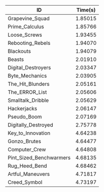 |ID|Time(s)|
|-|-|
|Grapevine_Squad|1.85015|
|Prime_Calculus|1.85766|
|Loose_Screws|1.93455|
|Rebooting_Rebels|1.94070|
|Blackouts|1.94079|
|Beasts|2.01910|
|Digital_Destroyers|2.03347|
|Byte_Mechanics|2.03905|
|The_Hit_Blunders|2.05161|
|The_ERROR_List|2.05606|
|Smalltalk_Dribble|2.05629|
|Hackerjacks|2.06147|
|Pseudo_Boom|2.07169|
|Digitally_Destroyed|2.75778|
|Key_to_Innovation|4.64238|
|Gonzo_Brutes|4.64477|
|Computer_Crew|4.64808|
|Pint_Sized_Benchwarmers|4.68135|
|Rug_Heed_Bend|4.68462|
|Artful_Maneuvers|4.71817|
|Creed_Symbol|4.73197|
